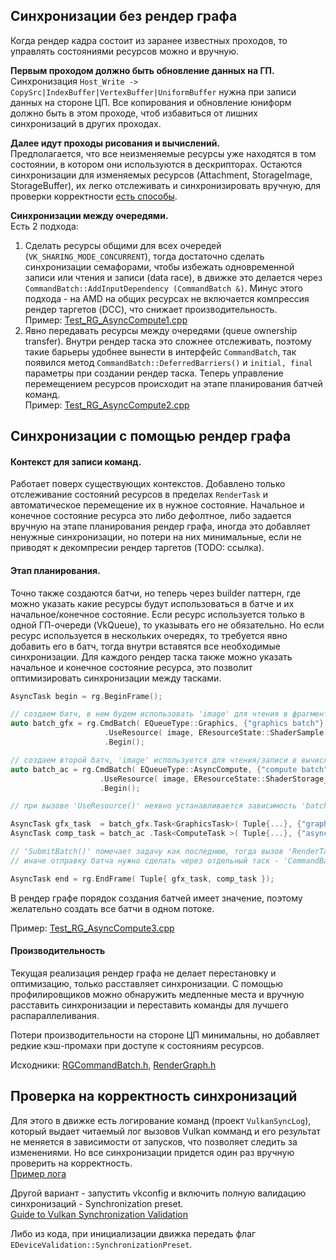 ﻿

## Синхронизации без рендер графа

Когда рендер кадра состоит из заранее известных проходов, то управлять состояниями ресурсов можно и вручную.

__Первым проходом должно быть обновление данных на ГП.__<br/>
Синхронизация `Host_Write -> CopySrc|IndexBuffer|VertexBuffer|UniformBuffer` нужна при записи данных на стороне ЦП.
Все копирования и обновление юниформ должно быть в этом проходе, чтоб избавиться от лишних синхронизаций в других проходах.

__Далее идут проходы рисования и вычислений.__<br/>
Предполагается, что все неизменяемые ресурсы уже находятся в том состоянии, в котором они используются в дескрипторах.
Остаются синхронизации для изменяемых ресурсов (Attachment, StorageImage, StorageBuffer), их легко отслеживать и синхронизировать вручную, для проверки корректности [есть способы](RenderGraph.md#проверка-на-корректность-синхронизаций).

__Синхронизации между очередями.__<br/>
Есть 2 подхода:
1. Сделать ресурсы общими для всех очередей (`VK_SHARING_MODE_CONCURRENT`), тогда достаточно сделать синхронизации семафорами, чтобы избежать одновременной записи или чтения и записи (data race), в движке это делается через `CommandBatch::AddInputDependency (CommandBatch &)`. Минус этого подхода - на AMD на общих ресурсах не включается компрессия рендер таргетов (DCC), что снижает производительность.<br/>
Пример: [Test_RG_AsyncCompute1.cpp](../../tests/graphics/RenderGraph/Test_RG_AsyncCompute1.cpp)
2. Явно передавать ресурсы между очередями (queue ownership transfer). Внутри рендер таска это сложнее отслеживать, поэтому такие барьеры удобнее вынести в интерфейс `CommandBatch`, так появился метод `CommandBatch::DeferredBarriers()` и `initial, final` параметры при создании рендер таска. Теперь управление перемещением ресурсов происходит на этапе планирования батчей команд.<br/>
Пример: [Test_RG_AsyncCompute2.cpp](../../tests/graphics/RenderGraph/Test_RG_AsyncCompute2.cpp)


## Синхронизации с помощью рендер графа

#### Контекст для записи команд.
Работает поверх существующих контекстов.
Добавлено только отслеживание состояний ресурсов в пределах `RenderTask` и автоматическое перемещение их в нужное состояние.
Начальное и конечное состояние ресурса это либо дефолтное, либо задается вручную на этапе планирования рендер графа, иногда это добавляет ненужные синхронизации, но потери на них минимальные, если не приводят к декомпресии рендер таргетов (TODO: ссылка).


#### Этап планирования.
Точно также создаются батчи, но теперь через builder паттерн, где можно указать какие ресурсы будут использоваться в батче и их начальное/конечное состояние. Если ресурс используется только в одной ГП-очереди (VkQueue), то указывать его не обязательно. Но если ресурс используется в нескольких очередях, то требуется явно добавить его в батч, тогда внутри вставятся все необходимые синхронизации.
Для каждого рендер таска также можно указать начальное и конечное состояние ресурса, это позволит оптимизировать синхронизации между тасками.

```cpp
AsyncTask begin = rg.BeginFrame();

// создаем батч, в нем будем использовать 'image' для чтения в фрагментном шейдере
auto batch_gfx = rg.CmdBatch( EQueueType::Graphics, {"graphics batch"} )
                     .UseResource( image, EResourceState::ShaderSample | EResourceState::FragmentShader )
                     .Begin();

// создаем второй батч, 'image' используется для чтения/записи в вычислительном шейдере
auto batch_ac = rg.CmdBatch( EQueueType::AsyncCompute, {"compute batch"} )
                    .UseResource( image, EResourceState::ShaderStorage_RW | EResourceState::ComputeShader )
                    .Begin();

// при вызове 'UseResource()' неявно устанавливается зависимость 'batch_gfx -> batch_ac'

AsyncTask gfx_task  = batch_gfx.Task<GraphicsTask>( Tuple{...}, {"graphics task"}      ).SubmitBatch().Run( Tuple{begin} );
AsyncTask comp_task = batch_ac .Task<ComputeTask >( Tuple{...}, {"async compute task"} ).SubmitBatch().Run( Tuple{gfx_task} );

// 'SubmitBatch()' помечает задачу как последнюю, тогда вызов 'RenderTask::Execute(cmdbuf)' также добавит батч в очередь на отправку на ГП (submit),
// иначе отправку батча нужно сделать через отдельный таск - 'CommandBatch::SubmitAsTask()'.

AsyncTask end = rg.EndFrame( Tuple{ gfx_task, comp_task });
```

В рендер графе порядок создания батчей имеет значение, поэтому желательно создать все батчи в одном потоке.

Пример: [Test_RG_AsyncCompute3.cpp](../../tests/graphics/RenderGraph/Test_RG_AsyncCompute3.cpp)


#### Производительность

Текущая реализация рендер графа не делает перестановку и оптимизацию, только расставляет синхронизации.
С помощью профилировщиков можно обнаружить медленные места и вручную расставить синхронизации и переставить команды для лучшего распараллеливания.

Потери производительности на стороне ЦП минимальны, но добавляет редкие кэш-промахи при доступе к состояниям ресурсов.

Исходники: [RGCommandBatch.h](../../src/graphics/RenderGraph/RGCommandBatch.h), [RenderGraph.h](../../src/graphics/RenderGraph/RenderGraph.h)


## Проверка на корректность синхронизаций

Для этого в движке есть логирование команд (проект `VulkanSyncLog`), который выдает читаемый лог вызовов Vulkan комманд и его результат не меняется в зависимости от запусков, что позволяет следить за изменениями.
Но все синхронизации придется один раз вручную проверить на корректность.<br/>
[Пример лога](../../tests/graphics/Vulkan/ref/NVIDIA%20GeForce%20RTX%202080/Test_AsyncCompute2.txt)

Другой вариант - запустить vkconfig и включить полную валидацию синхронизаций - Synchronization preset.<br/>
[Guide to Vulkan Synchronization Validation](https://www.lunarg.com/wp-content/uploads/2020/09/Final_LunarG_Guide_to_Vulkan-Synchronization_Validation_08_20.pdf)

Либо из кода, при инициализации движка передать флаг `EDeviceValidation::SynchronizationPreset`.
